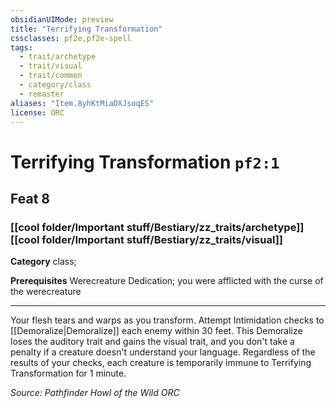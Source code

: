 ```yaml
---
obsidianUIMode: preview
title: "Terrifying Transformation"
cssclasses: pf2e,pf2e-spell
tags:
  - trait/archetype
  - trait/visual
  - trait/common
  - category/class
  - remaster
aliases: "Item.8yhKtMiaDXJsoqES"
license: ORC
---
```

# Terrifying Transformation `pf2:1`
## Feat 8
### [[cool folder/Important stuff/Bestiary/zz_traits/archetype]][[cool folder/Important stuff/Bestiary/zz_traits/visual]]

**Category** class; 



**Prerequisites** Werecreature Dedication; you were afflicted with the curse of the werecreature
* * *
Your flesh tears and warps as you transform. Attempt Intimidation checks to [[Demoralize|Demoralize]] each enemy within 30 feet. This Demoralize loses the auditory trait and gains the visual trait, and you don't take a penalty if a creature doesn't understand your language. Regardless of the results of your checks, each creature is temporarily immune to Terrifying Transformation for 1 minute.

*Source: Pathfinder Howl of the Wild*
*ORC*